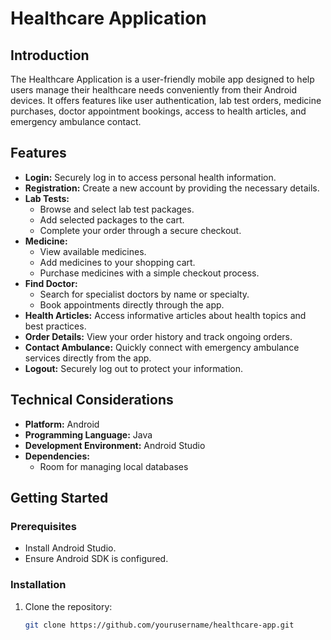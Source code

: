 # Healthcare Application

## Introduction

The Healthcare Application is a user-friendly mobile app designed to help users manage their healthcare needs conveniently from their Android devices. It offers features like user authentication, lab test orders, medicine purchases, doctor appointment bookings, access to health articles, and emergency ambulance contact.

## Features

- **Login:** Securely log in to access personal health information.
- **Registration:** Create a new account by providing the necessary details.
- **Lab Tests:**
  - Browse and select lab test packages.
  - Add selected packages to the cart.
  - Complete your order through a secure checkout.
- **Medicine:**
  - View available medicines.
  - Add medicines to your shopping cart.
  - Purchase medicines with a simple checkout process.
- **Find Doctor:**
  - Search for specialist doctors by name or specialty.
  - Book appointments directly through the app.
- **Health Articles:** Access informative articles about health topics and best practices.
- **Order Details:** View your order history and track ongoing orders.
- **Contact Ambulance:** Quickly connect with emergency ambulance services directly from the app.
- **Logout:** Securely log out to protect your information.

## Technical Considerations

- **Platform:** Android
- **Programming Language:** Java
- **Development Environment:** Android Studio
- **Dependencies:**
  - Room for managing local databases

## Getting Started

### Prerequisites

- Install Android Studio.
- Ensure Android SDK is configured.

### Installation

1. Clone the repository:

   ```bash
   git clone https://github.com/yourusername/healthcare-app.git
